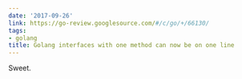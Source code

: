 ```yaml
---
date: '2017-09-26'
link: https://go-review.googlesource.com/#/c/go/+/66130/
tags:
- golang
title: Golang interfaces with one method can now be on one line
---
```


Sweet.
